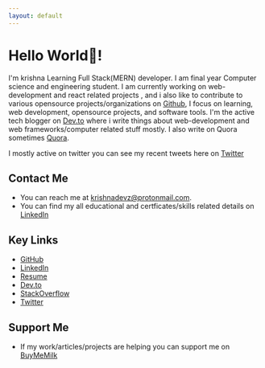 ```yaml
---
layout: default
---
```


# Hello World👋!

I'm krishna Learning Full Stack(MERN) developer.
I am final year Computer science and engineering student.
I am currently working on web-development and react related projects , and i also like to contribute to various opensource projects/organizations on [Github](https://github.com/krishnadevz), I focus on learning, web development, opensource projects, and software tools.
I'm the active tech blogger on [Dev.to](https://dev.to/krishnakakade) where i write things about web-development and web frameworks/computer related stuff mostly. 
I also write on Quora sometimes [Quora](https://www.quora.com/profile/Krishna-Kakade-2).

I mostly active on twitter you can see my recent tweets here on [Twitter](https://twitter.com/krishnadevz)


## Contact Me

* You can reach me at [krishnadevz@protonmail.com](mailto:krishnadevz@protonmail.com).
* You can find my all educational and certficates/skills related details on [LinkedIn](https://www.linkedin.com/in/krishnakakade/)


## Key Links

* [GitHub](https://github.com/krishnadevz)
* [LinkedIn](https://www.linkedin.com/in/krishnakakade/)
* [Resume](https://gitconnected.com/krishnadevz/resume)
* [Dev.to](https://dev.to/krishnakakade)
* [StackOverflow](https://stackoverflow.com/users/8926157/krishna-kakade)
* [Twitter](https://twitter.com/krishnadevz)

## Support Me
* If my work/articles/projects are helping you can support me on [BuyMeMilk](https://www.buymeacoffee.com/eAcXWMB)


